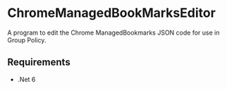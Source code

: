 # ChromeManagedBookMarksEditor

A program to edit the Chrome ManagedBookmarks JSON code for use in Group Policy.

## Requirements
- .Net 6